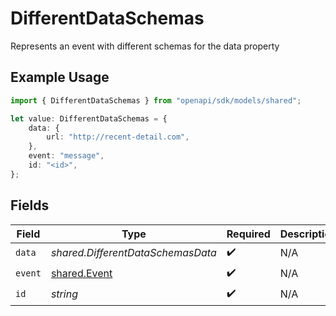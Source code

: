 # DifferentDataSchemas

Represents an event with different schemas for the data property

## Example Usage

```typescript
import { DifferentDataSchemas } from "openapi/sdk/models/shared";

let value: DifferentDataSchemas = {
    data: {
        url: "http://recent-detail.com",
    },
    event: "message",
    id: "<id>",
};
```

## Fields

| Field                                               | Type                                                | Required                                            | Description                                         |
| --------------------------------------------------- | --------------------------------------------------- | --------------------------------------------------- | --------------------------------------------------- |
| `data`                                              | *shared.DifferentDataSchemasData*                   | :heavy_check_mark:                                  | N/A                                                 |
| `event`                                             | [shared.Event](../../../sdk/models/shared/event.md) | :heavy_check_mark:                                  | N/A                                                 |
| `id`                                                | *string*                                            | :heavy_check_mark:                                  | N/A                                                 |